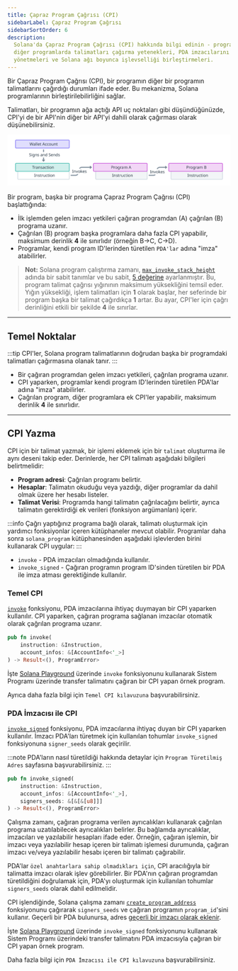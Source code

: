 ```yaml
---
title: Çapraz Program Çağrısı (CPI)
sidebarLabel: Çapraz Program Çağrısı
sidebarSortOrder: 6
description:
  Solana'da Çapraz Program Çağrısı (CPI) hakkında bilgi edinin - programların
  diğer programlarda talimatları çağırma yetenekleri, PDA imzacılarını
  yönetmeleri ve Solana ağı boyunca işlevselliği birleştirmeleri.
---
```


Bir Çapraz Program Çağrısı (CPI), bir programın diğer bir programın
talimatlarını çağırdığı durumları ifade eder. Bu mekanizma, Solana
programlarının birleştirilebilirliğini sağlar.

Talimatları, bir programın ağa açtığı API uç noktaları gibi düşündüğünüzde, 
CPI'yi de bir API'nin diğer bir API'yi dahili olarak çağırması olarak
düşünebilirsiniz.

![Çapraz Program Çağrısı](../../images/solana/public/assets/docs/core/cpi/cpi.svg)

Bir program, başka bir programa Çapraz Program Çağrısı (CPI) başlattığında:

- İlk işlemden gelen imzacı yetkileri çağıran programdan (A) çağrılan
  (B) programa uzanır.
- Çağrılan (B) program başka programlara daha fazla CPI yapabilir, maksimum
  derinlik **4** ile sınırlıdır (örneğin B->C, C->D).
- Programlar, kendi program ID'lerinden türetilen `PDA'lar`
  adına "imza" atabilirler.

> **Not:** Solana program çalıştırma zamanı, 
> [`max_invoke_stack_height`](https://github.com/solana-labs/solana/blob/27eff8408b7223bb3c4ab70523f8a8dca3ca6645/program-runtime/src/compute_budget.rs#L31-L35) 
> adında bir sabit tanımlar ve bu sabit, 
> [5 değerine](https://github.com/solana-labs/solana/blob/27eff8408b7223bb3c4ab70523f8a8dca3ca6645/program-runtime/src/compute_budget.rs#L138) 
> ayarlanmıştır. Bu, program talimat çağrısı yığınının maksimum yüksekliğini 
> temsil eder. Yığın yüksekliği, işlem talimatları için **1** olarak başlar, 
> her seferinde bir program başka bir talimat çağırdıkça **1** artar. Bu ayar, 
> CPI'ler için çağrı derinliğini etkili bir şekilde **4** ile sınırlar.

---

## Temel Noktalar

:::tip
CPI'ler, Solana program talimatlarının doğrudan başka bir programdaki 
talimatları çağırmasına olanak tanır.
:::

- Bir çağıran programdan gelen imzacı yetkileri, çağrılan programa uzanır.
- CPI yaparken, programlar kendi program ID'lerinden türetilen PDA'lar 
  adına "imza" atabilirler.
- Çağrılan program, diğer programlara ek CPI'ler yapabilir, maksimum 
  derinlik **4** ile sınırlıdır.

---

## CPI Yazma

CPI için bir talimat yazmak, bir işlemi eklemek için bir
`talimat` oluşturma ile aynı
deseni takip eder. Derinlerde, her CPI talimatı aşağıdaki bilgileri belirtmelidir:

- **Program adresi**: Çağrılan programı belirtir.
- **Hesaplar**: Talimatın okuduğu veya yazdığı, diğer programlar da dahil
  olmak üzere her hesabı listeler.
- **Talimat Verisi**: Programda hangi talimatın çağrılacağını belirtir,
  ayrıca talimatın gerektirdiği ek verileri (fonksiyon argümanları) içerir.

:::info
Çağrı yaptığınız programa bağlı olarak, talimatı oluşturmak için yardımcı
fonksiyonlar içeren kütüphaneler mevcut olabilir. Programlar daha sonra
`solana_program` kütüphanesinden aşağıdaki işlevlerden birini kullanarak CPI
uygular:
:::

- `invoke` - PDA imzacıları olmadığında kullanılır.
- `invoke_signed` - Çağıran programın program ID'sinden türetilen bir PDA
  ile imza atması gerektiğinde kullanılır.

### Temel CPI

[`invoke`](https://github.com/solana-labs/solana/blob/27eff8408b7223bb3c4ab70523f8a8dca3ca6645/sdk/program/src/program.rs#L132)
fonksiyonu, PDA imzacılarına ihtiyaç duymayan bir CPI yaparken kullanılır. 
CPI yaparken, çağıran programa sağlanan imzacılar otomatik olarak 
çağrılan programa uzanır.

```rust
pub fn invoke(
    instruction: &Instruction,
    account_infos: &[AccountInfo<'_>]
) -> Result<(), ProgramError>
```

İşte 
[Solana Playground](https://beta.solpg.io/github.com/ZYJLiu/doc-examples/tree/main/cpi-invoke) 
üzerinde `invoke` fonksiyonunu kullanarak Sistem Programı üzerinde
transfer talimatını çağıran bir CPI yapan örnek program.

Ayrıca daha fazla bilgi için 
`Temel CPI kılavuzuna` 
başvurabilirsiniz.

### PDA İmzacısı ile CPI

[`invoke_signed`](https://github.com/solana-labs/solana/blob/27eff8408b7223bb3c4ab70523f8a8dca3ca6645/sdk/program/src/program.rs#L247)
fonksiyonu, PDA imzacılarına ihtiyaç duyan bir CPI yaparken kullanılır. 
İmzacı PDA'ları türetmek için kullanılan tohumlar `invoke_signed` fonksiyonuna 
`signer_seeds` olarak geçirilir.

:::note
PDA'ların nasıl türetildiği hakkında detaylar için 
`Program Türetilmiş Adres` sayfasına 
başvurabilirsiniz.
:::

```rust
pub fn invoke_signed(
    instruction: &Instruction,
    account_infos: &[AccountInfo<'_>],
    signers_seeds: &[&[&[u8]]]
) -> Result<(), ProgramError>
```

Çalışma zamanı, çağıran programa verilen ayrıcalıkları kullanarak
çağrılan programa uzatılabilecek ayrıcalıkları belirler. Bu bağlamda 
ayrıcalıklar, imzacıları ve yazılabilir hesapları ifade eder. 
Örneğin, çağıran işlemin, bir imzacı veya yazılabilir hesap içeren bir 
talimatı işlemesi durumunda, çağıran imzacı ve/veya yazılabilir 
hesabı içeren bir talimatı çağırabilir.

PDA'lar `özel anahtarlara sahip olmadıkları için`, 
CPI aracılığıyla bir talimatta imzacı olarak işlev görebilirler. 
Bir PDA'nın çağıran programdan türetildiğini doğrulamak için, 
PDA'yı oluşturmak için kullanılan tohumlar `signers_seeds` olarak dahil 
edilmelidir.

CPI işlendiğinde, Solana çalışma zamanı 
[`create_program_address`](https://github.com/solana-labs/solana/blob/27eff8408b7223bb3c4ab70523f8a8dca3ca6645/programs/bpf_loader/src/syscalls/cpi.rs#L550) 
fonksiyonunu çağırarak `signers_seeds` ve çağıran programın 
`program_id`'sini kullanır. Geçerli bir PDA bulunursa, adres 
[geçerli bir imzacı olarak eklenir](https://github.com/solana-labs/solana/blob/27eff8408b7223bb3c4ab70523f8a8dca3ca6645/programs/bpf_loader/src/syscalls/cpi.rs#L552).

İşte 
[Solana Playground](https://beta.solpg.io/github.com/ZYJLiu/doc-examples/tree/main/cpi-invoke-signed) 
üzerinde `invoke_signed` fonksiyonunu kullanarak Sistem Programı üzerindeki
transfer talimatını PDA imzacısıyla çağıran bir CPI yapan örnek program.

Daha fazla bilgi için 
`PDA İmzacısı ile CPI kılavuzuna` 
başvurabilirsiniz.